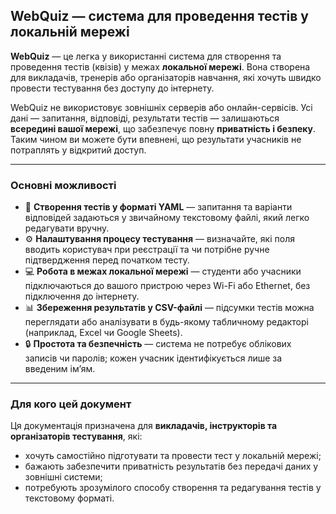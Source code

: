 ## WebQuiz — система для проведення тестів у локальній мережі


**WebQuiz** — це легка у використанні система для створення та проведення тестів (квізів) у межах **локальної мережі**.
Вона створена для викладачів, тренерів або організаторів навчання, які хочуть швидко провести тестування без доступу до інтернету.

WebQuiz не використовує зовнішніх серверів або онлайн-сервісів. Усі дані — запитання, відповіді, результати тестів — залишаються **всередині вашої мережі**, що забезпечує повну **приватність і безпеку**.
Таким чином ви можете бути впевнені, що результати учасників не потраплять у відкритий доступ.

---

### Основні можливості

- 🧩 **Створення тестів у форматі YAML** — запитання та варіанти відповідей задаються у звичайному текстовому файлі, який легко редагувати вручну.
- ⚙️ **Налаштування процесу тестування** — визначайте, які поля вводить користувач при реєстрації та чи потрібне ручне підтвердження перед початком тесту.
- 💻 **Робота в межах локальної мережі** — студенти або учасники підключаються до вашого пристрою через Wi-Fi або Ethernet, без підключення до інтернету.
- 📊 **Збереження результатів у CSV-файлі** — підсумки тестів можна переглядати або аналізувати в будь-якому табличному редакторі (наприклад, Excel чи Google Sheets).
- 🔒 **Простота та безпечність** — система не потребує облікових записів чи паролів; кожен учасник ідентифікується лише за введеним ім’ям.

---

### Для кого цей документ

Ця документація призначена для **викладачів, інструкторів та організаторів тестування**, які:

- хочуть самостійно підготувати та провести тест у локальній мережі;
- бажають забезпечити приватність результатів без передачі даних у зовнішні системи;
- потребують зрозумілого способу створення та редагування тестів у текстовому форматі.
